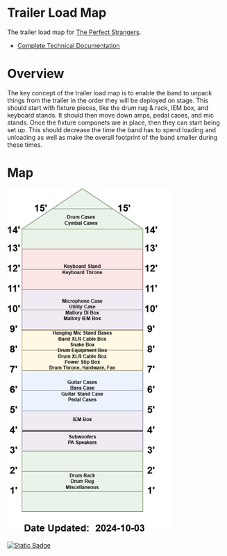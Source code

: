 <!-- title: The Perfect Strangers - Technical Documentation -->
# Trailer Load Map <!-- omit from toc -->

The trailer load map for [The Perfect Strangers](https://ThePerfectStrangers.band).

- [Complete Technical Documentation](#complete-technical-documentation)

# Overview

The key concept of the trailer load map is to enable the band to unpack things from the trailer in the order they will be deployed on stage. This should start with fixture pieces, like the drum rug & rack, IEM box, and keyboard stands. It should then move down amps, pedal cases, and mic stands. Once the fixture componets are in place, then they can start being set up. This should decrease the time the band has to spend loading and unloading as well as make the overall footprint of the band smaller during these times.

# Map

<img src="./TrailerLoadMap.drawio.png" width=75% text-align="middle">

<a id="raw-url" href="https://raw.githubusercontent.com/ThePerfectStrangers/TechnicalDocumentation/main/Trailer/TrailerLoadMap.drawio.pdf">![Static Badge](https://img.shields.io/badge/PDF-Trailer%20Load%20Map-EC1C24?logo=adobeacrobatreader)
</a>